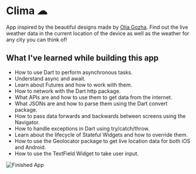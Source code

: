 
# Clima ☁

App inspired by the beautiful designs made by [Olia Gozha](https://dribbble.com/shots/4663154-). Find out the live weather data in the current location of the device as well as the weather for any city you can think of!

## What I've learned while building this app

- How to use Dart to perform asynchronous tasks.
- Understand async and await.
- Learn about Futures and how to work with them.
- How to network with the Dart http package.
- What APIs are and how to use them to get data from the internet.
- What JSONs are and how to parse them using the Dart convert package.
- How to pass data forwards and backwards between screens using the Navigator.
- How to handle exceptions in Dart using try/catch/throw.
- Learn about the lifecycle of Stateful Widgets and how to override them.
- How to use the Geolocator package to get live location data for both iOS and Android.
- How to use the TextField Widget to take user input.


![Finished App](https://github.com/londonappbrewery/Images/blob/master/clima-demo.gif)
